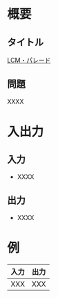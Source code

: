 # 概要
## タイトル
[LCM・パレード](https://codeiq.jp/q/3525)

## 問題
XXXX

# 入出力
## 入力
* XXXX

## 出力
* XXXX

# 例
|入力|出力|
|-|-|
|XXX|XXX|
